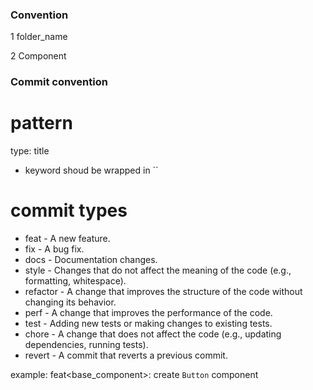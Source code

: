 ### Convention

1 folder_name

2 Component

### Commit convention

# pattern
type<scope>: title
- keyword shoud be wrapped in ``

# commit types
- feat - A new feature.
- fix - A bug fix.
- docs - Documentation changes.
- style - Changes that do not affect the meaning of the code (e.g., formatting, whitespace).
- refactor - A change that improves the structure of the code without changing its behavior.
- perf - A change that improves the performance of the code.
- test - Adding new tests or making changes to existing tests.
- chore - A change that does not affect the code (e.g., updating dependencies, running tests).
- revert - A commit that reverts a previous commit.
  
example:
feat<base_component>: create `Button` component
